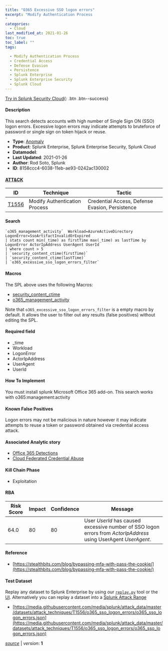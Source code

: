 ```yaml
---
title: "O365 Excessive SSO logon errors"
excerpt: "Modify Authentication Process
"
categories:
  - Cloud
last_modified_at: 2021-01-26
toc: true
toc_label: ""
tags:

  - Modify Authentication Process
  - Credential Access
  - Defense Evasion
  - Persistence
  - Splunk Enterprise
  - Splunk Enterprise Security
  - Splunk Cloud
---
```




[Try in Splunk Security Cloud](https://www.splunk.com/en_us/cyber-security.html){: .btn .btn--success}

#### Description

This search detects accounts with high number of Single Sign ON (SSO) logon errors. Excessive logon errors may indicate attempts to bruteforce of password or single sign on token hijack or reuse.

- **Type**: [Anomaly](https://github.com/splunk/security_content/wiki/object-Analytic-Types)
- **Product**: Splunk Enterprise, Splunk Enterprise Security, Splunk Cloud
- **Datamodel**: 
- **Last Updated**: 2021-01-26
- **Author**: Rod Soto, Splunk
- **ID**: 8158ccc4-6038-11eb-ae93-0242ac130002


#### [ATT&CK](https://attack.mitre.org/)

| ID             | Technique        |  Tactic             |
| -------------- | ---------------- |-------------------- |
| [T1556](https://attack.mitre.org/techniques/T1556/) | Modify Authentication Process | Credential Access, Defense Evasion, Persistence |

#### Search

```
`o365_management_activity`  Workload=AzureActiveDirectory LogonError=SsoArtifactInvalidOrExpired 
| stats count min(_time) as firstTime max(_time) as lastTime by LogonError ActorIpAddress UserAgent UserId 
| where count > 5 
| `security_content_ctime(firstTime)`
| `security_content_ctime(lastTime)` 
| `o365_excessive_sso_logon_errors_filter`
```

#### Macros
The SPL above uses the following Macros:
* [security_content_ctime](https://github.com/splunk/security_content/blob/develop/macros/security_content_ctime.yml)
* [o365_management_activity](https://github.com/splunk/security_content/blob/develop/macros/o365_management_activity.yml)

Note that `o365_excessive_sso_logon_errors_filter` is a empty macro by default. It allows the user to filter out any results (false positives) without editing the SPL.

#### Required field
* _time
* Workload
* LogonError
* ActorIpAddress
* UserAgent
* UserId


#### How To Implement
You must install splunk Microsoft Office 365 add-on. This search works with o365:management:activity

#### Known False Positives
Logon errors may not be malicious in nature however it may indicate attempts to reuse a token or password obtained via credential access attack.

#### Associated Analytic story
* [Office 365 Detections](/stories/office_365_detections)
* [Cloud Federated Credential Abuse](/stories/cloud_federated_credential_abuse)


#### Kill Chain Phase
* Exploitation



#### RBA

| Risk Score  | Impact      | Confidence   | Message      |
| ----------- | ----------- |--------------|--------------|
| 64.0 | 80 | 80 | User $UserId$ has caused excessive number of SSO logon errors from $ActorIpAddress$ using UserAgent $UserAgent$. |




#### Reference

* [https://stealthbits.com/blog/bypassing-mfa-with-pass-the-cookie/](https://stealthbits.com/blog/bypassing-mfa-with-pass-the-cookie/)



#### Test Dataset
Replay any dataset to Splunk Enterprise by using our [`replay.py`](https://github.com/splunk/attack_data#using-replaypy) tool or the [UI](https://github.com/splunk/attack_data#using-ui).
Alternatively you can replay a dataset into a [Splunk Attack Range](https://github.com/splunk/attack_range#replay-dumps-into-attack-range-splunk-server)


* [https://media.githubusercontent.com/media/splunk/attack_data/master/datasets/attack_techniques/T1556/o365_sso_logon_errors/o365_sso_logon_errors.json](https://media.githubusercontent.com/media/splunk/attack_data/master/datasets/attack_techniques/T1556/o365_sso_logon_errors/o365_sso_logon_errors.json)



[*source*](https://github.com/splunk/security_content/tree/develop/detections/cloud/o365_excessive_sso_logon_errors.yml) \| *version*: **1**